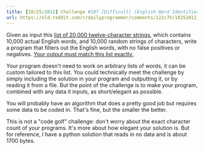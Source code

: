 ```yaml
---
title: [10/25/2012] Challenge #107 [Difficult] (English Word Identifier)
url: https://old.reddit.com/r/dailyprogrammer/comments/122c7h/10252012_challenge_107_difficult_english_word/
---
```


Given as input this [list of 20,000 twelve-character strings](http://pastebin.com/eJFn49vp), which contains 10,000 actual English words, and 10,000 random strings of characters, write a program that filters out the English words, with no false positives or negatives. [Your output must match this list exactly.](http://pastebin.com/trMz6nWQ)

Your program doesn't need to work on arbitrary lists of words, it can be custom tailored to this list. You could technically meet the challenge by simply including the solution in your program and outputting it, or by reading it from a file. But the point of the challenge is to make your program, combined with any data it inputs, as short/elegant as possible.

You will probably have an algorithm that does a pretty good job but requires some data to be coded in. That's fine, but the smaller the better.

This is not a "code golf" challenge: don't worry about the exact character count of your programs. It's more about how elegant your solution is. But for reference, I have a python solution that reads in no data and is about 1700 bytes.